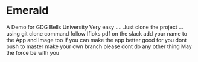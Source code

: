 # Emerald
A Demo for GDG Bells University
Very easy .... Just clone the project ... using git clone command 
follow Ifioks pdf on the slack
add your name to the App and Image too
if you can make the app better good for you
dont push to master make your own branch
please dont do any other thing
May the force be with you 
